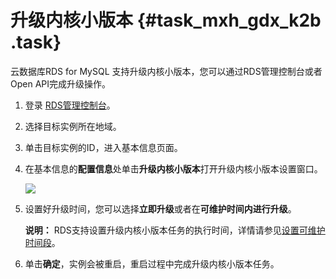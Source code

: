 # 升级内核小版本 {#task_mxh_gdx_k2b .task}

云数据库RDS for MySQL 支持升级内核小版本，您可以通过RDS管理控制台或者Open API完成升级操作。

1.   登录 [RDS管理控制台](https://rds.console.aliyun.com/)。 
2.   选择目标实例所在地域。 
3.   单击目标实例的ID，进入基本信息页面。 
4.  在基本信息的**配置信息**处单击**升级内核小版本**打开升级内核小版本设置窗口。 

    ![](http://static-aliyun-doc.oss-cn-hangzhou.aliyuncs.com/assets/img/15482/7270_zh-CN.png)

5.  设置好升级时间，您可以选择**立即升级**或者在**可维护时间内进行升级**。 

    **说明：** RDS支持设置升级内核小版本任务的执行时间，详情请参见[设置可维护时间段](cn.zh-CN/用户指南/实例管理/设置可维护时间段.md#)。

6.  单击**确定**，实例会被重启，重启过程中完成升级内核小版本任务。 

